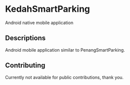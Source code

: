 # KedahSmartParking

Android native mobile application 

## Descriptions

Android mobile application similar to PenangSmartParking.

## Contributing

Currently not available for public contributions, thank you.
